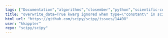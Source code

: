 ```yaml
---
tags: ["Documentation","algorithms","closember","python","scientific-computing","scipy","scipy.signal"]
title: "overwrite_data=True kwarg ignored when type=\"constant\" in scipy.signal.detrend"
html_url: "https://github.com/scipy/scipy/issues/14498"
user: "kkappler"
repo: "scipy/scipy"
---
```


